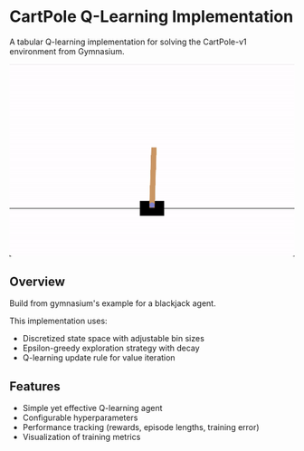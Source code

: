 # CartPole Q-Learning Implementation

A tabular Q-learning implementation for solving the CartPole-v1 environment from Gymnasium.

![CartPole Demo](assets/cartpole.gif)

## Overview

Build from gymnasium's example for a blackjack agent. 

This implementation uses:
- Discretized state space with adjustable bin sizes
- Epsilon-greedy exploration strategy with decay
- Q-learning update rule for value iteration

## Features

- Simple yet effective Q-learning agent
- Configurable hyperparameters
- Performance tracking (rewards, episode lengths, training error)
- Visualization of training metrics
